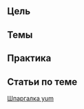 ## Цель

## Темы

## Практика 

## Статьи по теме
[Шпаргалка yum](https://habr.com/ru/post/301292/)
